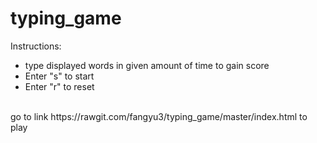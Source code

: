 # typing_game
<p>Instructions:</p>
<ul>
  <li>type displayed words in given amount of time to gain score </li>
  <li>Enter "s" to start </li>
  <li>Enter "r" to reset </li>
</ul>
<br>
go to link https://rawgit.com/fangyu3/typing_game/master/index.html to play
